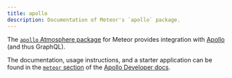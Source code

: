 ```yaml
---
title: apollo
description: Documentation of Meteor's `apollo` package.
---
```


The [`apollo` Atmosphere package](https://atmospherejs.com/meteor/apollo) for Meteor provides integration with [Apollo](http://www.apollodata.com/) (and thus GraphQL).

The documentation, usage instructions, and a starter application can be found in the [`meteor` section](http://dev.apollodata.com/core/meteor.html) of the [Apollo Developer docs](http://dev.apollodata.com/).
